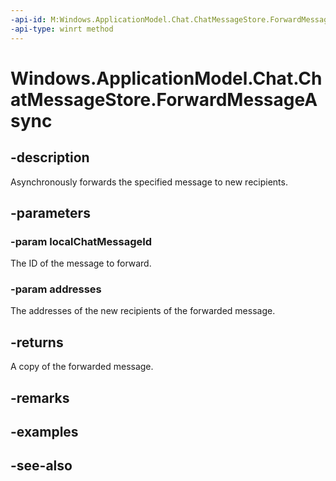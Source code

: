 ```yaml
---
-api-id: M:Windows.ApplicationModel.Chat.ChatMessageStore.ForwardMessageAsync(System.String,Windows.Foundation.Collections.IIterable{System.String})
-api-type: winrt method
---
```


<!-- Method syntax
public Windows.Foundation.IAsyncOperation<Windows.ApplicationModel.Chat.ChatMessage> ForwardMessageAsync(System.String localChatMessageId, Windows.Foundation.Collections.IIterable<System.String> addresses)
-->

# Windows.ApplicationModel.Chat.ChatMessageStore.ForwardMessageAsync

## -description
Asynchronously forwards the specified message to new recipients.

## -parameters
### -param localChatMessageId
The ID of the message to forward.

### -param addresses
The addresses of the new recipients of the forwarded message.

## -returns
A copy of the forwarded message.

## -remarks

## -examples

## -see-also
